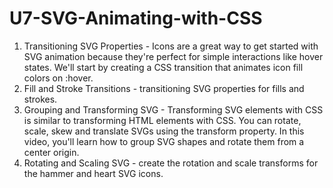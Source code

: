 # U7-SVG-Animating-with-CSS
 
1. Transitioning SVG Properties - Icons are a great way to get started with SVG animation because they're perfect for simple interactions like hover states. We'll start by creating a CSS transition that animates icon fill colors on :hover.
2. Fill and Stroke Transitions - transitioning SVG properties for fills and strokes.
3. Grouping and Transforming SVG - Transforming SVG elements with CSS is similar to transforming HTML elements with CSS. You can rotate, scale, skew and translate SVGs using the transform property. In this video, you'll learn how to group SVG shapes and rotate them from a center origin.
4. Rotating and Scaling SVG - create the rotation and scale transforms for the hammer and heart SVG icons.